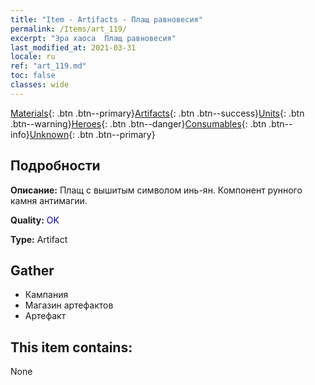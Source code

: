```yaml
---
title: "Item - Artifacts - Плащ равновесия"
permalink: /Items/art_119/
excerpt: "Эра хаоса  Плащ равновесия"
last_modified_at: 2021-03-31
locale: ru
ref: "art_119.md"
toc: false
classes: wide
---
```

 [Materials](/ru/Items/){: .btn .btn--primary}[Artifacts](/ru/Items/Artifacts/){: .btn .btn--success}[Units](/ru/Items/Units/){: .btn .btn--warning}[Heroes](/ru/Items/Heroes/){: .btn .btn--danger}[Consumables](/ru/Items/Consumables/){: .btn .btn--info}[Unknown](/ru/Items/Unknown/){: .btn .btn--primary}

## Подробности
 **Описание:** Плащ с вышитым символом инь-ян. Компонент рунного камня антимагии.

 **Quality:** <span style="color: #0000CD">OK</span>

 **Type:** Artifact

## Gather

*    Кампания 
*    Магазин артефактов 
*    Артефакт 

## This item contains:

  None

